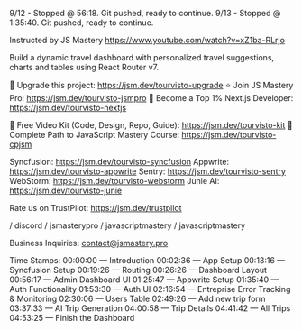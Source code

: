 9/12 - Stopped @ 56:18. Git pushed, ready to continue.
9/13 - Stopped @ 1:35:40. Git pushed, ready to continue.



Instructed by JS Mastery
https://www.youtube.com/watch?v=xZ1ba-RLrjo

Build a dynamic travel dashboard with personalized travel suggestions, charts and tables using React Router v7.

🚀 Upgrade this project: https://jsm.dev/tourvisto-upgrade
⭐ Join JS Mastery Pro: https://jsm.dev/tourvisto-jsmpro
💎 Become a Top 1% Next.js Developer: https://jsm.dev/tourvisto-nextjs

📁 Free Video Kit (Code, Design, Repo, Guide): https://jsm.dev/tourvisto-kit
📙 Complete Path to JavaScript Mastery Course: https://jsm.dev/tourvisto-cpjsm

Syncfusion: https://jsm.dev/tourvisto-syncfusion
Appwrite: https://jsm.dev/tourvisto-appwrite
Sentry: https://jsm.dev/tourvisto-sentry
WebStorm: https://jsm.dev/tourvisto-webstorm
Junie AI: https://jsm.dev/tourvisto-junie

Rate us on TrustPilot: https://jsm.dev/trustpilot

  / discord     / jsmasterypro     / javascriptmastery     / javascriptmastery  

Business Inquiries: contact@jsmastery.pro

Time Stamps: 
00:00:00 — Introduction
00:02:36 — App Setup
00:13:16 — Syncfusion Setup 
00:19:26 — Routing
00:26:26 — Dashboard Layout
00:56:17 — Admin Dashboard UI 
01:25:47 — Appwrite Setup
01:35:40 — Auth Functionality
01:53:30 — Auth UI
02:16:54 — Entreprise Error Tracking & Monitoring
02:30:06 — Users Table
02:49:26 — Add new trip form
03:37:33 — AI Trip Generation
04:00:58 — Trip Details
04:41:42 — All Trips
04:53:25 — Finish the Dashboard